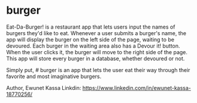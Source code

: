 # burger
Eat-Da-Burger! is a restaurant app that lets users input the names of burgers they'd like to eat. Whenever a user submits a burger's name, the app will display the burger on the left side of the page, waiting to be devoured. Each burger in the waiting area also has a Devour it! button. When the user clicks it, the burger will move to the right side of the page. This app will store every burger in a database, whether devoured or not.
 
Simply put, # burger is an app that lets the user eat their way through their favorite and most imaginative burgers.


Author,
Ewunet Kassa
Linkdin: https://www.linkedin.com/in/ewunet-kassa-18770256/
